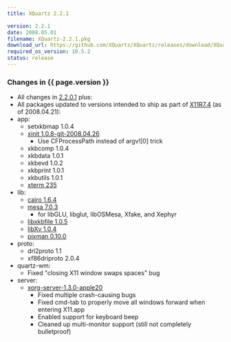 ```yaml
---
title: XQuartz 2.2.1

version: 2.2.1
date: 2008.05.01
filename: XQuartz-2.2.1.pkg
download_url: https://github.com/XQuartz/XQuartz/releases/download/XQuartz-2.2.1-Leopard/X11-2.2.1.pkg
required_os_version: 10.5.2
status: release
---
```


### Changes in {{ page.version }} ###
  * All changes in [2.2.0.1](XQuartz-2.2.0.1.html) plus:
  * All packages updated to versions intended to ship as part of [X11R7.4](http://www.x.org/wiki/Releases/7.4) (as of 2008.04.21):
  * app:
    * setxkbmap 1.0.4
    * [xinit 1.0.8-git-2008.04.26](https://cgit.freedesktop.org/xorg/app/xinit/log/?h=280774466dc9f57b4b46c618345f7938290dbb2c)
      * Use CFProcessPath instead of argv![0] trick
    * xkbcomp 1.0.4
    * xkbdata 1.0.1
    * xkbevd 1.0.2
    * xkbprint 1.0.1
    * xkbutils 1.0.1
    * [xterm 235](https://lists.freedesktop.org/archives/xorg/2008-April/034822.html)
  * lib:
    * [cairo 1.6.4](https://lists.freedesktop.org/archives/cairo-announce/2008-April/000092.html)
    * [mesa 7.0.3](http://www.mesa3d.org/relnotes-7.0.3.html)
      * for libGLU, libglut, libOSMesa, Xfake, and Xephyr
    * [libxkbfile 1.0.5](https://lists.freedesktop.org/archives/xorg-announce/2008-March/000482.html)
    * [libXv 1.0.4](https://lists.freedesktop.org/archives/xorg-announce/2008-March/000483.html)
    * [pixman 0.10.0](https://lists.freedesktop.org/archives/xorg-announce/2008-March/000529.html)
  * proto:
    * dri2proto 1.1
    * xf86driproto 2.0.4
  * quartz-wm:
    * Fixed "closing X11 window swaps spaces" bug
  * server:
    * [xorg-server-1.3.0-apple20](https://github.com/XQuartz/xorg-server/commits/be8d218144ee657b8614e261d0c1f2fbab914717)
      * Fixed multiple crash-causing bugs
      * Fixed cmd-tab to properly move all windows forward when entering X11.app
      * Enabled support for keyboard beep
      * Cleaned up multi-monitor support (still not completely bulletproof)
